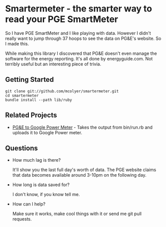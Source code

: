 Smartermeter - the smarter way to read your PGE SmartMeter
=========================================================

So I have PGE SmartMeter and I like playing with data. However I didn't really
want to jump through 37 hoops to see the data on PG&E's website. So I made
this.

While making this library I discovered that PG&E doesn't even manage the
software for the energy reporting. It's all done by energyguide.com. Not
terribly useful but an interesting piece of trivia.

Getting Started
---------------

    git clone git://github.com/mcolyer/smartermeter.git
    cd smartermeter
    bundle install --path lib/ruby

Related Projects
----------------

* [PG&E to Google Power Meter](http://gitorious.org/pge-to-google-powermeter) -
  Takes the output from bin/run.rb and uploads it to Google Power meter.

Questions
---------

* How much lag is there?

  It'll show you the last full day's worth of data. The PGE website claims that
  data becomes available around 3-10pm on the following day.

* How long is data saved for?

  I don't know, if you know tell me.

* How can I help?

  Make sure it works, make cool things with it or send me git pull requests.

